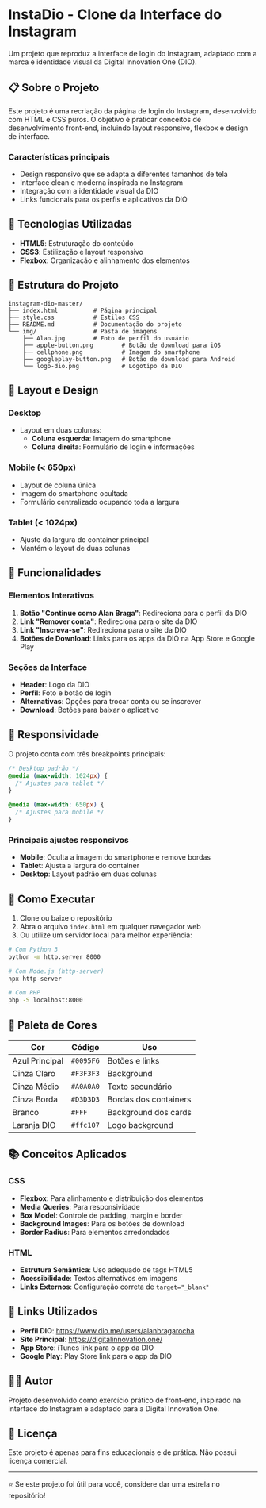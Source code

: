 # InstaDio - Clone da Interface do Instagram

Um projeto que reproduz a interface de login do Instagram, adaptado com a marca e identidade visual da Digital Innovation One (DIO).

## 📋 Sobre o Projeto

Este projeto é uma recriação da página de login do Instagram, desenvolvido com HTML e CSS puros. O objetivo é praticar conceitos de desenvolvimento front-end, incluindo layout responsivo, flexbox e design de interface.

### Características principais

- Design responsivo que se adapta a diferentes tamanhos de tela
- Interface clean e moderna inspirada no Instagram
- Integração com a identidade visual da DIO
- Links funcionais para os perfis e aplicativos da DIO

## 🚀 Tecnologias Utilizadas

- **HTML5**: Estruturação do conteúdo
- **CSS3**: Estilização e layout responsivo
- **Flexbox**: Organização e alinhamento dos elementos

## 📁 Estrutura do Projeto

```text
instagram-dio-master/
├── index.html          # Página principal
├── style.css           # Estilos CSS
├── README.md           # Documentação do projeto
└── img/                # Pasta de imagens
    ├── Alan.jpg        # Foto de perfil do usuário
    ├── apple-button.png        # Botão de download para iOS
    ├── cellphone.png           # Imagem do smartphone
    ├── googleplay-button.png   # Botão de download para Android
    └── logo-dio.png            # Logotipo da DIO
```

## 🎨 Layout e Design

### Desktop

- Layout em duas colunas:
  - **Coluna esquerda**: Imagem do smartphone
  - **Coluna direita**: Formulário de login e informações

### Mobile (< 650px)

- Layout de coluna única
- Imagem do smartphone ocultada
- Formulário centralizado ocupando toda a largura

### Tablet (< 1024px)

- Ajuste da largura do container principal
- Mantém o layout de duas colunas

## 🔧 Funcionalidades

### Elementos Interativos

1. **Botão "Continue como Alan Braga"**: Redireciona para o perfil da DIO
2. **Link "Remover conta"**: Redireciona para o site da DIO
3. **Link "Inscreva-se"**: Redireciona para o site da DIO
4. **Botões de Download**: Links para os apps da DIO na App Store e Google Play

### Seções da Interface

- **Header**: Logo da DIO
- **Perfil**: Foto e botão de login
- **Alternativas**: Opções para trocar conta ou se inscrever
- **Download**: Botões para baixar o aplicativo

## 📱 Responsividade

O projeto conta com três breakpoints principais:

```css
/* Desktop padrão */
@media (max-width: 1024px) {
  /* Ajustes para tablet */
}

@media (max-width: 650px) {
  /* Ajustes para mobile */
}
```

### Principais ajustes responsivos

- **Mobile**: Oculta a imagem do smartphone e remove bordas
- **Tablet**: Ajusta a largura do container
- **Desktop**: Layout padrão em duas colunas

## 🎯 Como Executar

1. Clone ou baixe o repositório
2. Abra o arquivo `index.html` em qualquer navegador web
3. Ou utilize um servidor local para melhor experiência:

```bash
# Com Python 3
python -m http.server 8000

# Com Node.js (http-server)
npx http-server

# Com PHP
php -S localhost:8000
```

## 🎨 Paleta de Cores

| Cor            | Código    | Uso                   |
| -------------- | --------- | --------------------- |
| Azul Principal | `#0095F6` | Botões e links        |
| Cinza Claro    | `#F3F3F3` | Background            |
| Cinza Médio    | `#A0A0A0` | Texto secundário      |
| Cinza Borda    | `#D3D3D3` | Bordas dos containers |
| Branco         | `#FFF`    | Background dos cards  |
| Laranja DIO    | `#ffc107` | Logo background       |

## 📚 Conceitos Aplicados

### CSS

- **Flexbox**: Para alinhamento e distribuição dos elementos
- **Media Queries**: Para responsividade
- **Box Model**: Controle de padding, margin e border
- **Background Images**: Para os botões de download
- **Border Radius**: Para elementos arredondados

### HTML

- **Estrutura Semântica**: Uso adequado de tags HTML5
- **Acessibilidade**: Textos alternativos em imagens
- **Links Externos**: Configuração correta de `target="_blank"`

## 🔗 Links Utilizados

- **Perfil DIO**: <https://www.dio.me/users/alanbragarocha>
- **Site Principal**: <https://digitalinnovation.one/>
- **App Store**: iTunes link para o app da DIO
- **Google Play**: Play Store link para o app da DIO

## 👨‍💻 Autor

Projeto desenvolvido como exercício prático de front-end, inspirado na interface do Instagram e adaptado para a Digital Innovation One.

## 📄 Licença

Este projeto é apenas para fins educacionais e de prática. Não possui licença comercial.

---

⭐ Se este projeto foi útil para você, considere dar uma estrela no repositório!
